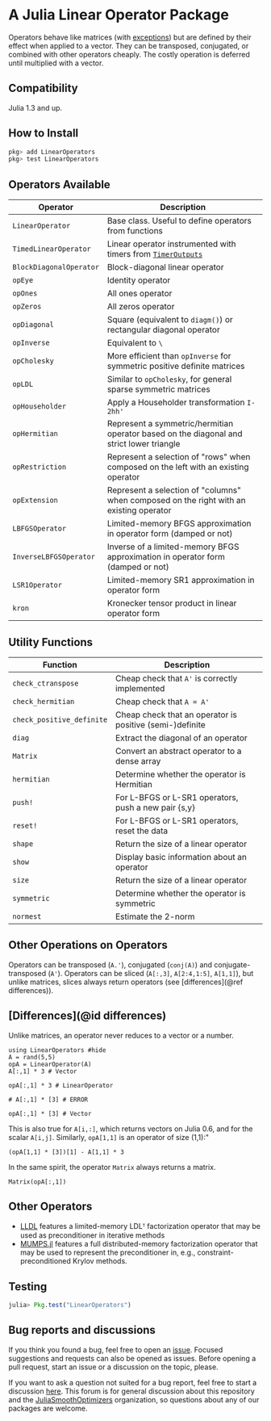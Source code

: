 # A Julia Linear Operator Package

Operators behave like matrices (with [exceptions](#Differences-1)) but are defined
by their effect when applied to a vector.
They can be transposed, conjugated, or combined with other operators cheaply.
The costly operation is deferred until multiplied with a vector.

## Compatibility

Julia 1.3 and up.

## How to Install

```julia
pkg> add LinearOperators
pkg> test LinearOperators
```

## Operators Available

Operator                     | Description
-----------------------------|------------
`LinearOperator`             | Base class. Useful to define operators from functions
`TimedLinearOperator`        | Linear operator instrumented with timers from [`TimerOutputs`](https://github.com/KristofferC/TimerOutputs.jl)
`BlockDiagonalOperator`      | Block-diagonal linear operator
`opEye`                      | Identity operator
`opOnes`                     | All ones operator
`opZeros`                    | All zeros operator
`opDiagonal`                 | Square (equivalent to `diagm()`) or rectangular diagonal operator
`opInverse`                  | Equivalent to `\`
`opCholesky`                 | More efficient than `opInverse` for symmetric positive definite matrices
`opLDL`                      | Similar to `opCholesky`, for general sparse symmetric matrices
`opHouseholder`              | Apply a Householder transformation `I-2hh'`
`opHermitian`                | Represent a symmetric/hermitian operator based on the diagonal and strict lower triangle
`opRestriction`              | Represent a selection of "rows" when composed on the left with an existing operator
`opExtension`                | Represent a selection of "columns" when composed on the right with an existing operator
`LBFGSOperator`              | Limited-memory BFGS approximation in operator form (damped or not)
`InverseLBFGSOperator`       | Inverse of a limited-memory BFGS approximation in operator form (damped or not)
`LSR1Operator`               | Limited-memory SR1 approximation in operator form
`kron`                       | Kronecker tensor product in linear operator form

## Utility Functions

Function           | Description
-------------------|------------
`check_ctranspose` | Cheap check that `A'` is correctly implemented
`check_hermitian`  | Cheap check that `A = A'`
`check_positive_definite` | Cheap check that an operator is positive (semi-)definite
`diag`             | Extract the diagonal of an operator
`Matrix`           | Convert an abstract operator to a dense array
`hermitian`        | Determine whether the operator is Hermitian
`push!`            | For L-BFGS or L-SR1 operators, push a new pair {s,y}
`reset!`           | For L-BFGS or L-SR1 operators, reset the data
`shape`            | Return the size of a linear operator
`show`             | Display basic information about an operator
`size`             | Return the size of a linear operator
`symmetric`        | Determine whether the operator is symmetric
`normest`          | Estimate the 2-norm


## Other Operations on Operators

Operators can be transposed (`A.'`), conjugated (`conj(A)`) and conjugate-transposed (`A'`).
Operators can be sliced (`A[:,3]`, `A[2:4,1:5]`, `A[1,1]`), but unlike matrices, slices always return
operators (see [differences](@ref differences)).

## [Differences](@id differences)

Unlike matrices, an operator never reduces to a vector or a number.

```@example exdiff
using LinearOperators #hide
A = rand(5,5)
opA = LinearOperator(A)
A[:,1] * 3 # Vector
```
```@example exdiff
opA[:,1] * 3 # LinearOperator
```
```@example exdiff
# A[:,1] * [3] # ERROR
```
```@example exdiff
opA[:,1] * [3] # Vector
```
This is also true for `A[i,:]`, which returns vectors on Julia 0.6, and for the scalar
`A[i,j]`.
Similarly, `opA[1,1]` is an operator of size (1,1):"
```@example exdiff
(opA[1,1] * [3])[1] - A[1,1] * 3
```

In the same spirit, the operator `Matrix` always returns a matrix.
```@example exdiff
Matrix(opA[:,1])
```

## Other Operators

* [LLDL](https://github.com/optimizers/lldl) features a limited-memory
  LDLᵀ factorization operator that may be used as preconditioner
  in iterative methods
* [MUMPS.jl](https://github.com/JuliaSmoothOptimizers/MUMPS.jl) features a full
  distributed-memory factorization operator that may be used to represent the
  preconditioner in, e.g., constraint-preconditioned Krylov methods.

## Testing

```julia
julia> Pkg.test("LinearOperators")
```

## Bug reports and discussions

If you think you found a bug, feel free to open an [issue](https://github.com/JuliaSmoothOptimizers/LinearOperators.jl/issues).
Focused suggestions and requests can also be opened as issues. Before opening a pull request, start an issue or a discussion on the topic, please.

If you want to ask a question not suited for a bug report, feel free to start a discussion [here](https://github.com/JuliaSmoothOptimizers/Organization/discussions). This forum is for general discussion about this repository and the [JuliaSmoothOptimizers](https://github.com/JuliaSmoothOptimizers) organization, so questions about any of our packages are welcome.
